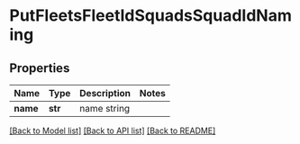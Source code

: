 # PutFleetsFleetIdSquadsSquadIdNaming

## Properties
Name | Type | Description | Notes
------------ | ------------- | ------------- | -------------
**name** | **str** | name string | 

[[Back to Model list]](../README.md#documentation-for-models) [[Back to API list]](../README.md#documentation-for-api-endpoints) [[Back to README]](../README.md)


